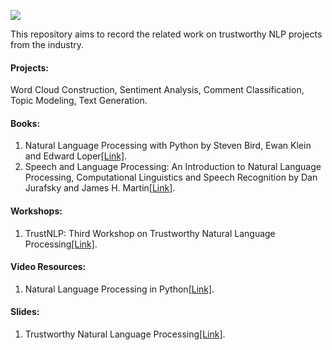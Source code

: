 ![](https://github.com/HuiHu1/Trustworthy-NLP/blob/main/Capture.JPG)

This repository aims to record the related work on trustworthy NLP projects from the industry.

#### Projects: 

Word Cloud Construction, Sentiment Analysis, Comment Classification, Topic Modeling, Text Generation.

#### Books:  

1. Natural Language Processing with Python by Steven Bird, Ewan Klein and Edward Loper[[Link]](https://tjzhifei.github.io/resources/NLTK.pdf).
2. Speech and Language Processing: An Introduction to Natural Language Processing, Computational Linguistics and Speech Recognition by Dan Jurafsky and James H. Martin[[Link]](https://web.stanford.edu/~jurafsky/slp3/ed3book.pdf).

#### Workshops: 

1. TrustNLP: Third Workshop on Trustworthy Natural Language Processing[[Link]](https://trustnlpworkshop.github.io/).

#### Video Resources: 

1. Natural Language Processing in Python[[Link]](https://www.youtube.com/watch?v=xvqsFTUsOmc). 

#### Slides: 

1. Trustworthy Natural Language Processing[[Link]](http://lipiji.com/slides/TrustNLP.pdf). 
